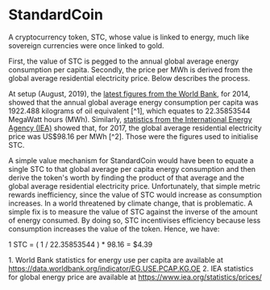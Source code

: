 # StandardCoin

A cryptocurrency token, STC, whose value is linked to energy, much like sovereign currencies were once linked to gold.

First, the value of STC is pegged to the annual global average energy consumption per capita. Secondly, the price per MWh is derived from the global average residential electricity price. Below describes the process.

At setup (August, 2019), the [latest figures from the World Bank](#1), for 2014, showed that the annual global average energy consumption per capita was 1922.488 kilograms of oil equivalent [^1], which equates to 22.35853544 MegaWatt hours (MWh). Similarly, [statistics from the International Energy Agency (IEA)](#2) showed that, for 2017, the global average residential electricity price was US$98.16 per MWh [^2]. Those were the figures used to initialise STC.

A simple value mechanism for StandardCoin would have been to equate a single STC to that global average per capita energy consumption and then derive the token's worth by finding the product of that average and the global average residential electricity price. Unfortunately, that simple metric rewards inefficiency, since the value of STC would increase as consumption increases. In a world threatened by climate change, that is problematic. A simple fix is to measure the value of STC against the inverse of the amount of energy consumed. By doing so, STC incentivises efficiency because less consumption increases the value of the token. Hence, we have:

1 STC = ( 1 / 22.35853544 ) * 98.16  = $4.39

<a name="1">1.</a> World Bank statistics for energy use per capita are available at https://data.worldbank.org/indicator/EG.USE.PCAP.KG.OE
<a name="2">2.</a> IEA statistics for global energy price are available at https://www.iea.org/statistics/prices/
